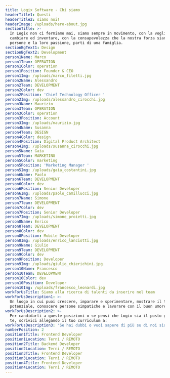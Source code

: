 ```yaml
---
title: Logix Software - Chi siamo
headerTitle1: Questi
headerTitle2: siamo noi!
headerImage: /uploads/hero-about.jpg
sectionTitle: >-
  In Logix non ci fermiamo mai, siamo sempre in movimento, con la voglia di
  cambiare ed inventare, con la consapevolezza che la nostra forza siano le
  persone e la loro passione, parti di una famiglia.
sectionBgText1: Design
sectionBgText2: Development
person1Name: Marco
person1Team: OPERATION
person1Color: operation
person1Position: Founder & CEO
person1Img: /uploads/marco_filetti.jpg
person2Name: Alessandro
person2Team: DEVELOPMENT
person2Color: dev
person2Position: 'Chief Technology Officer '
person2Img: /uploads/alessandro_cirocchi.jpg
person3Name: Maurizio
person3Team: OPERATION
person3Color: operation
person3Position: Account
person3Img: /uploads/maurizio.jpg
person4Name: Susanna
person4Team: DESIGN
person4Color: design
person4Position: Digital Product Architect
person4Img: /uploads/susanna_cirocchi.jpg
person5Name: Gaia
person5Team: MARKETING
person5Color: marketing
person5Position: 'Marketing Manager '
person5Img: /uploads/gaia_costantini.jpg
person6Name: Paolo
person6Team: DEVELOPMENT
person6Color: dev
person6Position: Senior Developer
person6Img: /uploads/paolo_camillucci.jpg
person7Name: Simone
person7Team: DEVELOPMENT
person7Color: dev
person7Position: Senior Developer
person7Img: /uploads/simone_proietti.jpg
person8Name: Enrico
person8Team: DEVELOPMENT
person8Color: dev
person8Position: Mobile Developer
person8Img: /uploads/enrico_lanciotti.jpg
person9Name: Giulio
person9Team: DEVELOPMENT
person9Color: dev
person9Position: Developer
person9Img: /uploads/giulio_chierichini.jpg
person10Name: Francesco
person10Team: DEVELOPMENT
person10Color: dev
person10Position: Developer
person10Img: /uploads/francesco_leonardi.jpg
workForUsTitle: Siamo alla ricerca di talenti da inserire nel team
workForUsDescription1: >-
  Un luogo in cui puoi crescere, imparare e sperimentare, mostrare il tuo vero
  potenziale, conoscere persone simpatiche e lavorare con il buon umore.
workForUsDescription2: >-
  Per candidarti a queste posizioni o se pensi che Logix sia il posto giusto per
  te, scrivici allegando il tuo curriculum a:
workForUsDescription3: 'Se hai dubbi o vuoi sapere di più su di noi siamo a tua disposizione:)'
numberPosition: 2
position1Title: Frontend Developer
position1Location: Terni / REMOTO
position2Title: Backend Developer
position2Location: Terni / REMOTO
position3Title: Frontend Developer
position3Location: Terni / REMOTO
position4Title: Frontend Developer
position4Location: Terni / REMOTO
---
```

